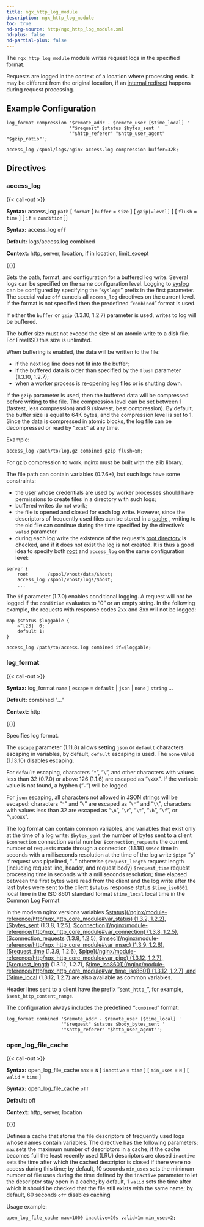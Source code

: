 ```yaml
---
title: ngx_http_log_module
description: ngx_http_log_module
toc: true
nd-org-source: http/ngx_http_log_module.xml
nd-plus: false
nd-partial-plus: false
---
```



<!--
********************************************************************************
🛑 WARNING: AUTOGENERATED FILE - DO NOT EDIT 🛑
This Markdown file was automatically generated from the source XML documentation.
Any manual changes made directly to this file will be overwritten.
To request or suggest changes, please edit the source XML files instead.
https://github.com/nginx/nginx.org/tree/main/xml/en
********************************************************************************
-->


The `ngx_http_log_module` module writes request logs
in the specified format.

Requests are logged in the context of a location where processing ends.
It may be different from the original location, if an
[internal
redirect](/nginx/module-reference/http/ngx_http_core_module#internal) happens during request processing.
## Example Configuration


```nginx
log_format compression '$remote_addr - $remote_user [$time_local] '
                       '"$request" $status $bytes_sent '
                       '"$http_referer" "$http_user_agent" "$gzip_ratio"';

access_log /spool/logs/nginx-access.log compression buffer=32k;

```

## Directives

### access_log

{{< call-out >}}

**Syntax:** access_log `path` [ `format` [ `buffer` = `size` ] [ `gzip[=level]` ] [ `flush` = `time` ] [ `if` = `condition` ]]

**Syntax:** access_log `off`

**Default:** logs/access.log combined

**Context:** http, server, location, if in location, limit_except


{{</call-out>}}


Sets the path, format, and configuration for a buffered log write.
Several logs can be specified on the same configuration level.
Logging to [syslog](/nginx/module-reference/../syslog)
can be configured by specifying
the “`syslog:`” prefix in the first parameter.
The special value `off` cancels all
`access_log` directives on the current level.
If the format is not specified then the predefined
“`combined`” format is used.

If either the `buffer` or `gzip`
(1.3.10, 1.2.7)
parameter is used, writes to log will be buffered.

The buffer size must not exceed the size of an atomic write to a disk file.
For FreeBSD this size is unlimited.

When buffering is enabled, the data will be written to the file:

- if the next log line does not fit into the buffer;
- if the buffered data is older than specified by the `flush` parameter (1.3.10, 1.2.7);
- when a worker process is [re-opening](/nginx/module-reference/../control) log files or is shutting down.


If the `gzip` parameter is used, then the buffered data will
be compressed before writing to the file.
The compression level can be set between 1 (fastest, less compression)
and 9 (slowest, best compression).
By default, the buffer size is equal to 64K bytes, and the compression level
is set to 1.
Since the data is compressed in atomic blocks, the log file can be decompressed
or read by “`zcat`” at any time.

Example:

```nginx
access_log /path/to/log.gz combined gzip flush=5m;

```


For gzip compression to work, nginx must be built with the zlib library.

The file path can contain variables (0.7.6+),
but such logs have some constraints:

- the [user](/nginx/module-reference/../ngx_core_module#user) whose credentials are used by worker processes should have permissions to create files in a directory with such logs;
- buffered writes do not work;
- the file is opened and closed for each log write. However, since the descriptors of frequently used files can be stored in a [cache](#open_log_file_cache) , writing to the old file can continue during the time specified by the [](#open_log_file_cache) directive’s `valid` parameter
- during each log write the existence of the request’s [root directory](/nginx/module-reference/http/ngx_http_core_module#root) is checked, and if it does not exist the log is not created. It is thus a good idea to specify both [root](/nginx/module-reference/http/ngx_http_core_module#root) and `access_log` on the same configuration level: 
```nginx
server {
    root       /spool/vhost/data/$host;
    access_log /spool/vhost/logs/$host;
    ...

```




The `if` parameter (1.7.0) enables conditional logging.
A request will not be logged if the `condition` evaluates to “0”
or an empty string.
In the following example, the requests with response codes 2xx and 3xx
will not be logged:

```nginx
map $status $loggable {
    ~^[23]  0;
    default 1;
}

access_log /path/to/access.log combined if=$loggable;

```

### log_format

{{< call-out >}}

**Syntax:** log_format `name` [ `escape` = `default` | `json` | `none` ] `string` ...

**Default:** combined "..."

**Context:** http


{{</call-out>}}


Specifies log format.

The `escape` parameter (1.11.8) allows setting
`json` or `default` characters escaping
in variables, by default, `default` escaping is used.
The `none` value (1.13.10) disables escaping.

For `default` escaping,
characters “`"`”, “`\`”,
and other characters with values less than 32 (0.7.0) or above 126 (1.1.6)
are escaped as “`\xXX`”.
If the variable value is not found,
a hyphen (“`-`”) will be logged.

For `json` escaping,
all characters not allowed
in JSON [strings](https://datatracker.ietf.org/doc/html/rfc8259#section-7)
will be escaped:
characters “`"`” and
“`\`” are escaped as
“`\"`” and “`\\`”,
characters with values less than 32 are escaped as
“`\n`”,
“`\r`”,
“`\t`”,
“`\b`”,
“`\f`”, or
“`\u00XX`”.


The log format can contain common variables, and variables that
exist only at the time of a log write:
`$bytes_sent`
the number of bytes sent to a client
`$connection`
connection serial number
`$connection_requests`
the current number of requests made through a connection (1.1.18)
`$msec`
time in seconds with a milliseconds resolution at the time of the log write
`$pipe`
“`p`” if request was pipelined, “`.`”
otherwise
`$request_length`
request length (including request line, header, and request body)
`$request_time`
request processing time in seconds with a milliseconds resolution;
time elapsed between the first bytes were read from the client and
the log write after the last bytes were sent to the client
`$status`
response status
`$time_iso8601`
local time in the ISO 8601 standard format
`$time_local`
local time in the Common Log Format

In the modern nginx versions variables
[$status](/nginx/module-reference/http/ngx_http_core_module#var_status)
(1.3.2, 1.2.2),
[$bytes_sent](/nginx/module-reference/http/ngx_http_core_module#var_bytes_sent)
(1.3.8, 1.2.5),
[$connection](/nginx/module-reference/http/ngx_http_core_module#var_connection)
(1.3.8, 1.2.5),
[$connection_requests](/nginx/module-reference/http/ngx_http_core_module#var_connection_requests)
(1.3.8, 1.2.5),
[$msec](/nginx/module-reference/http/ngx_http_core_module#var_msec)
(1.3.9, 1.2.6),
[$request_time](/nginx/module-reference/http/ngx_http_core_module#var_request_time)
(1.3.9, 1.2.6),
[$pipe](/nginx/module-reference/http/ngx_http_core_module#var_pipe)
(1.3.12, 1.2.7),
[$request_length](/nginx/module-reference/http/ngx_http_core_module#var_request_length)
(1.3.12, 1.2.7),
[$time_iso8601](/nginx/module-reference/http/ngx_http_core_module#var_time_iso8601)
(1.3.12, 1.2.7),
and
[$time_local](/nginx/module-reference/http/ngx_http_core_module#var_time_local)
(1.3.12, 1.2.7)
are also available as common variables.

Header lines sent to a client have the prefix
“`sent_http_`”, for example,
`$sent_http_content_range`.

The configuration always includes the predefined
“`combined`” format:

```nginx
log_format combined '$remote_addr - $remote_user [$time_local] '
                    '"$request" $status $body_bytes_sent '
                    '"$http_referer" "$http_user_agent"';

```

### open_log_file_cache

{{< call-out >}}

**Syntax:** open_log_file_cache `max` = `N` [ `inactive` = `time` ] [ `min_uses` = `N` ] [ `valid` = `time` ]

**Syntax:** open_log_file_cache `off`

**Default:** off

**Context:** http, server, location


{{</call-out>}}


Defines a cache that stores the file descriptors of frequently used logs
whose names contain variables.
The directive has the following parameters:
`max`
sets the maximum number of descriptors in a cache;
if the cache becomes full the least recently used (LRU)
descriptors are closed
`inactive`
sets the time after which the cached descriptor is closed
if there were no access during this time;
by default, 10 seconds
`min_uses`
sets the minimum number of file uses during the time
defined by the `inactive` parameter
to let the descriptor stay open in a cache;
by default, 1
`valid`
sets the time after which it should be checked that the file
still exists with the same name; by default, 60 seconds
`off`
disables caching

Usage example:

```nginx
open_log_file_cache max=1000 inactive=20s valid=1m min_uses=2;

```

